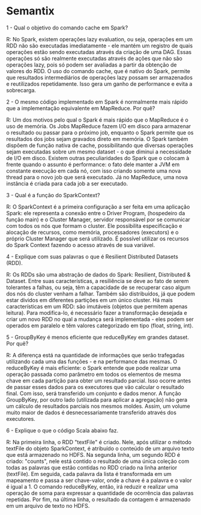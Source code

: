# Semantix

1 - Qual o objetivo do comando cache em Spark?

R: No Spark, existem operações lazy evaluation, ou seja, operações em um RDD não são executadas imediatamente - ele mantém um registro de quais operações estão sendo executadas através da criação de uma DAG. Essas operações só são realmente executadas através de ações que não são operações lazy, pois só podem ser avaliadas a partir da obtenção de valores do RDD. O uso do comando cache, que é nativo do Spark, permite que resultados intermediários de operações lazy possam ser armazenados e reutilizados repetidamente. Isso gera um ganho de performance e evita a sobrecarga.

2 -  O mesmo código implementado em Spark é normalmente mais rápido que a implementação equivalente em MapReduce. Por quê?

R: Um dos motivos pelo qual o Spark é mais rápido que o MapReduce é o uso de memória. Os Jobs MapReduce fazem I/O em disco para armazenar o resultado ou passar para o próximo job, enquanto o Spark permite que os resultados dos jobs sejam gravados direto em memória. O Spark também dispõem de função nativa de cache, possibilitando que diversas operações sejam executadas sobre um mesmo dataset - o que diminui a necessidade de I/O em disco. Existem outras peculiaridades do Spark que o colocam à frente quando o assunto é performance: o fato dele manter a JVM em constante execução em cada nó, com isso criando somente uma nova thread para o novo job que será executado. Já no MapReduce, uma nova instância é criada para cada job a ser executado.

3 - Qual é a função do SparkContext?

R: O SparkContext é a primeira configuração a ser feita em uma aplicação Spark: ele representa a conexão entre o Driver Program, (hospedeiro da função main) e o Cluster Manager, servidor responsável por se comunicar com todos os nós que formam o cluster. Ele possibilita especificação e alocação de recursos, como memória, processadores (executors) e o próprio Cluster Manager que será utilizado. É possível utilizar os recursos do Spark Context fazendo o acesso através de sua variável.

4 - Explique com suas palavras o que é Resilient Distributed Datasets (RDD).

R: Os RDDs são uma abstração de dados do Spark: Resilient, Distributed & Dataset. Entre suas características, a resiliência se deve ao fato de serem tolerantes a falhas, ou seja, têm a capacidade de se recuperar caso algum dos nós do cluster venham a falhar. Também são distribuídos, já que podem estar dividos em diferentes partições em um único cluster. Há mais características em um RDD: são imutáveis (objetos que permitem apenas leitura). Para modifica-lo, é necessário fazer a transformação desejada e criar um novo RDD no qual a mudança será implementada - eles podem ser operados em paralelo e têm valores categorizado em tipo (float, string, int).

5 - GroupByKey é menos eficiente que reduceByKey em grandes dataset. Por quê?

R: A diferença está na quantidade de informações que serão trafegadas utilizando cada uma das funções - e na performance das mesmas. O reduceByKey é mais eficiente: o Spark entende que pode realizar uma operação passada como parâmetro em todos os elementos de mesma chave em cada partição para obter um resultado parcial. Isso ocorre antes de passar esses dados para os executores que vão calcular o resultado final. Com isso, será transferido um conjunto e dados menor. A função GroupByKey, por outro lado (utilizada para aplicar a agregação) não gera um cálculo de resultados parciais nos mesmos moldes. Assim, um volume muito maior de dados é desnecessariamente transferido através dos executores.

6 - Explique o que o código Scala abaixo faz.

R: Na primeira linha, o RDD "textFile" é criado. Nele, após utilizar o método textFile do objeto SparkContext, é atribuído o conteúdo de um arquivo texto que está armazenado no HDFS. Na segunda linha, um segundo RDD é criado: "counts", nele está contido o resultado de uma única coleção com todas as palavras que estão contidas no RDD criado na linha anterior (textFile). Em seguida, cada palavra da lista é transformada em um mapeamento e passa a ser chave-valor, onde a chave é a palavra e o valor é igual a 1. O comando reduceByKey, então, irá reduzir e realizar uma operação de soma para expressar a quantidade de ocorrência das palavras repetidas. Por fim, na última linha, o resultado da contagem é armazenado em um arquivo de texto no HDFS.
